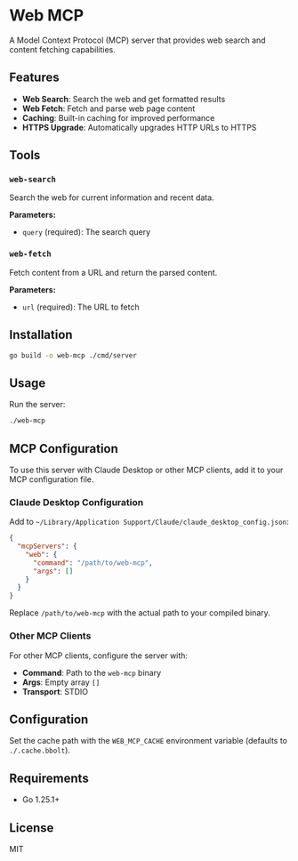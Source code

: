 # Web MCP

A Model Context Protocol (MCP) server that provides web search and content
fetching capabilities.

## Features

- **Web Search**: Search the web and get formatted results
- **Web Fetch**: Fetch and parse web page content
- **Caching**: Built-in caching for improved performance
- **HTTPS Upgrade**: Automatically upgrades HTTP URLs to HTTPS

## Tools

### `web-search`

Search the web for current information and recent data.

**Parameters:**

- `query` (required): The search query

### `web-fetch`

Fetch content from a URL and return the parsed content.

**Parameters:**

- `url` (required): The URL to fetch

## Installation

```bash
go build -o web-mcp ./cmd/server
```

## Usage

Run the server:

```bash
./web-mcp
```

## MCP Configuration

To use this server with Claude Desktop or other MCP clients, add it to your MCP
configuration file.

### Claude Desktop Configuration

Add to `~/Library/Application Support/Claude/claude_desktop_config.json`:

```json
{
  "mcpServers": {
    "web": {
      "command": "/path/to/web-mcp",
      "args": []
    }
  }
}
```

Replace `/path/to/web-mcp` with the actual path to your compiled binary.

### Other MCP Clients

For other MCP clients, configure the server with:

- **Command**: Path to the `web-mcp` binary
- **Args**: Empty array `[]`
- **Transport**: STDIO

## Configuration

Set the cache path with the `WEB_MCP_CACHE` environment variable (defaults to
`./.cache.bbolt`).

## Requirements

- Go 1.25.1+

## License

MIT
